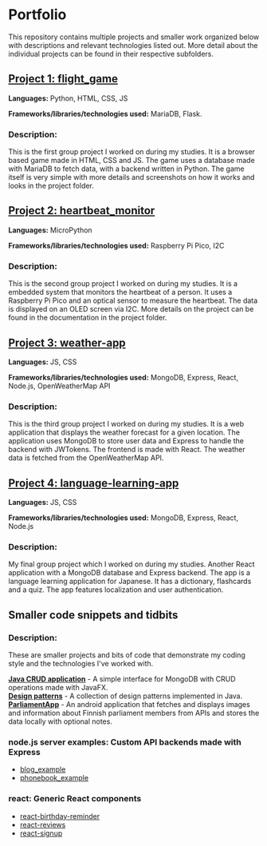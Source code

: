 # Portfolio

This repository contains multiple projects and smaller work organized below with descriptions and relevant technologies listed out. More detail about the individual projects can be found in their respective subfolders.

## [Project 1: flight_game](https://github.com/Antti-Kukkonen/portfolio/tree/main/flight_game)

**Languages:** Python, HTML, CSS, JS

**Frameworks/libraries/technologies used:** MariaDB, Flask.

### Description:

This is the first group project I worked on during my studies. It is a browser based game made in HTML, CSS and JS. The game uses a database made with MariaDB to fetch data, with a backend written in Python. The game itself is very simple with more details and screenshots on how it works and looks in the project folder.

## [Project 2: heartbeat_monitor](https://github.com/Antti-Kukkonen/portfolio/tree/main/heartbeat_monitor)

**Languages:** MicroPython

**Frameworks/libraries/technologies used:** Raspberry Pi Pico, I2C

### Description:

This is the second group project I worked on during my studies. It is a embedded system that monitors the heartbeat of a person. It uses a Raspberry Pi Pico and an optical sensor to measure the heartbeat. The data is displayed on an OLED screen via I2C. More details on the project can be found in the documentation in the project folder.

## [Project 3: weather-app](https://github.com/Antti-Kukkonen/portfolio/tree/main/react/weather-app)

**Languages:** JS, CSS

**Frameworks/libraries/technologies used:** MongoDB, Express, React, Node.js, OpenWeatherMap API

### Description:

This is the third group project I worked on during my studies. It is a web application that displays the weather forecast for a given location. The application uses MongoDB to store user data and Express to handle the backend with JWTokens. The frontend is made with React. The weather data is fetched from the OpenWeatherMap API.

## [Project 4: language-learning-app](https://github.com/Antti-Kukkonen/portfolio/tree/main/react/language-learning-app)

**Languages:** JS, CSS

**Frameworks/libraries/technologies used:** MongoDB, Express, React, Node.js

### Description:

My final group project which I worked on during my studies. Another React application with a MongoDB database and Express backend. The app is a language learning application for Japanese. It has a dictionary, flashcards and a quiz. The app features localization and user authentication.

## Smaller code snippets and tidbits

### Description:

These are smaller projects and bits of code that demonstrate my coding style and the technologies I've worked with.

**[Java CRUD application](https://github.com/Antti-Kukkonen/portfolio/tree/main/Java-CRUD)** - A simple interface for MongoDB with CRUD operations made with JavaFX.\
**[Design patterns](https://github.com/Antti-Kukkonen/portfolio/tree/main/design-patterns)** - A collection of design patterns implemented in Java.\
**[ParliamentApp](https://github.com/Antti-Kukkonen/portfolio/tree/main/ParliamentApp)** - An android application that fetches and displays images and information about Finnish parliament members from APIs and stores the data locally with optional notes.

### node.js server examples: Custom API backends made with Express

-   [blog_example](https://github.com/Antti-Kukkonen/portfolio/tree/main/node.js%20servers/blog_example)
-   [phonebook_example](https://github.com/Antti-Kukkonen/portfolio/tree/main/node.js%20servers/phonebook_example)

### react: Generic React components

-   [react-birthday-reminder](https://github.com/Antti-Kukkonen/portfolio/tree/main/react/react-birthday-reminder)
-   [react-reviews](https://github.com/Antti-Kukkonen/portfolio/tree/main/react/react-reviews)
-   [react-signup](https://github.com/Antti-Kukkonen/portfolio/tree/main/react/react-signup)
